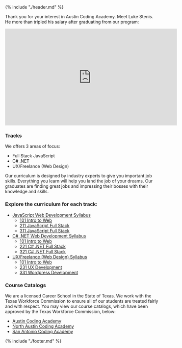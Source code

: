 {% include "./header.md" %}

Thank you for your interest in Austin Coding Academy. Meet Luke Stenis. He more than tripled his salary after graduating from our program:

<iframe width="560" height="315" src="https://www.youtube.com/embed/UTPlFwnKrEo" frameborder="0" allow="autoplay; encrypted-media" allowfullscreen></iframe>

### Tracks

We offers 3 areas of focus: 
* Full Stack JavaScript
* C# .NET
* UX/Freelance (Web Design)

Our curriculum is designed by industry experts to give you important job skills. Everything you learn will help you land the job of your dreams. Our graduates are finding great jobs and impressing their bosses with their knowledge and skills. 

### Explore the curriculum for each track:
* [JavaScript Web Development Syllabus](FSWD-JS.md)
  * [101 Intro to Web](FSWD-JS.md#101-intro-to-web)
  * [211 JavaScript Full Stack](/FSWD-JS.md#211-javascript-full-stack)
  * [311 JavaScript Full Stack](/FSWD-JS.md#311-javascript-full-stack)
* [C# .NET Web Development Syllabus](FSWD-CSHARPDOTNET.md)
  * [101 Intro to Web](/FSWD-CSHARPDOTNET.md#101-intro-to-web)
  * [221 C# .NET Full Stack](/FSWD-CSHARPDOTNET.md#221-c-net-full-stack)
  * [321 C# .NET Full Stack](/FSWD-CSHARPDOTNET.md#321-c-net-full-stack)
* [UX/Freelance (Web Design) Syllabus](FSWD-WEBDESIGN.md)
  * [101 Intro to Web](FSWD-WEBDESIGN.md#101-intro-to-web)
  * [231 UX Development](/FSWD-WEBDESIGN.md#web-design-231-intermediate)
  * [331 Wordpress Development](/FSWD-WEBDESIGN.md#web-design-331-advanced)


### Course Catalogs

We are a licensed Career School in the State of Texas. We work with the Texas Workforce Commission to ensure all of our students are treated fairly and with respect. You may view our course catalogs, which have been approved by the Texas Workforce Commission, below: 

* [Austin Coding Academy](https://docs.google.com/document/d/123TPV2I6gx1EWJu0vEwl8_nSzc6pFwtyBGH8i30h2c4/edit?usp=sharing)
* [North Austin Coding Academy](https://docs.google.com/a/austincodingacademy.com/document/d/1LoT7N5vCxANQ7CN-MCS55ZuOtXHgjkJs3qeI8rG_XBE/edit?usp=sharing)
* [San Antonio Coding Academy](https://docs.google.com/document/d/1ZMtSfoxoiBSwZFmEsM2VOqyUcXc7x8NujfyTPAIF4Vw/edit?usp=sharing)

{% include "./footer.md" %}
